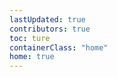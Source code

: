 ```yaml
---
lastUpdated: true
contributors: true
toc: ture
containerClass: "home"
home: true
---
```

<TheHomeCarousel-en />
<!-- <TheHomeFeatures /> -->
<!-- <TheHomeApplications /> -->
<!-- <TheHomeEvaluations /> -->
<TheHomeNews-en />
<TheHomeAdvantages-en />
<TheHomePartners-en />
<TheFooter />
